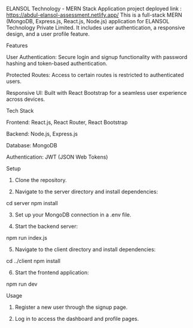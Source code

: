 ELANSOL Technology - MERN Stack Application
project deployed link : https://abdul-elansol-assessment.netlify.app/
This is a full-stack MERN (MongoDB, Express.js, React.js, Node.js) application for ELANSOL Technology Private Limited. It includes user authentication, a responsive design, and a user profile feature.

Features

User Authentication: Secure login and signup functionality with password hashing and token-based authentication.

Protected Routes: Access to certain routes is restricted to authenticated users.

Responsive UI: Built with React Bootstrap for a seamless user experience across devices.


Tech Stack

Frontend: React.js, React Router, React Bootstrap

Backend: Node.js, Express.js

Database: MongoDB

Authentication: JWT (JSON Web Tokens)


Setup

1. Clone the repository.

2. Navigate to the server directory and install dependencies:

cd server
npm install


3. Set up your MongoDB connection in a .env file.


4. Start the backend server:

npm run index.js


5. Navigate to the client directory and install dependencies:

cd ../client
npm install


6. Start the frontend application:

npm run dev



Usage

1. Register a new user through the signup page.

2. Log in to access the dashboard and profile pages.
